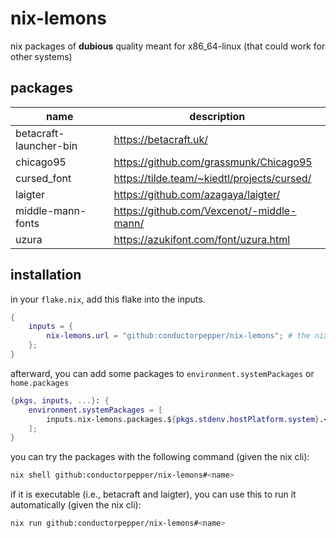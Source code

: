 # nix-lemons

nix packages of **dubious** quality meant for x86_64-linux
(that could work for other systems)

## packages

| name                       | description                                 |
|----------------------------|---------------------------------------------|
| betacraft-launcher-bin     | https://betacraft.uk/                       |
| chicago95                  | https://github.com/grassmunk/Chicago95      |
| cursed_font                | https://tilde.team/~kiedtl/projects/cursed/ |
| laigter                    | https://github.com/azagaya/laigter/         |
| middle-mann-fonts          | https://github.com/Vexcenot/-middle-mann/   |
| uzura                      | https://azukifont.com/font/uzura.html       |

## installation

in your `flake.nix`, add this flake into the inputs.

```nix
{
    inputs = {
        nix-lemons.url = "github:conductorpepper/nix-lemons"; # the nixpkgs input can be followed
    };
}
```

afterward, you can add some packages to `environment.systemPackages` or `home.packages`

```nix
{pkgs, inputs, ...}: {
    environment.systemPackages = [
        inputs.nix-lemons.packages.${pkgs.stdenv.hostPlatform.system}.<name>
    ];
}
```

you can try the packages with the following command (given the nix cli):

```bash
nix shell github:conductorpepper/nix-lemons#<name>
```

if it is executable (i.e., betacraft and laigter), you can use this to run it automatically (given the nix cli):

```bash
nix run github:conductorpepper/nix-lemons#<name>
```
